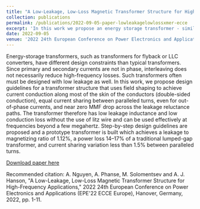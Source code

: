 ```yaml
---
title: "A Low-Leakage, Low-Loss Magnetic Transformer Structure for High-Frequency Applications"
collection: publications
permalink: /publications/2022-09-05-paper-lowleakagelowlossxmer-ecce
excerpt: 'In this work we propose an energy storage transformer - similar to the ones used in a Flyback or a Coupled-Inductor Boost Converters - which achieves low leakage inductance and just 1/7th the power loss of a traditional transformer'
date: 2022-09-05
venue: '2022 24th European Conference on Power Electronics and Applications (EPE 22 ECCE Europe)'
---
```

Energy-storage transformers, such as transformers for flyback or LLC converters, have different design constraints than typical transformers. Since primary and secondary currents are not in phase, interleaving does not necessarily reduce high-frequency losses. Such transformers often must be designed with low leakage as well. In this work, we propose design guidelines for a transformer structure that uses field shaping to achieve current conduction along most of the skin of the conductors (double-sided conduction), equal current sharing between paralleled turns, even for out-of-phase currents, and near zero MMF drop across the leakage reluctance paths. The transformer therefore has low leakage inductance and low conduction loss without the use of litz wire and can be used effectively at frequencies beyond a few megahertz. Step-by-step design guidelines are proposed and a prototype transformer is built which achieves a leakage to magnetizing ratio of 1.12%, a power loss 14–17% of a traditional lumped-gap transformer, and current sharing variation less than 1.5% between paralleled turns.

[Download paper here](https://scholar.google.co.in/citations?view_op=view_citation&hl=en&user=Vf37kxQAAAAJ&citation_for_view=Vf37kxQAAAAJ:IjCSPb-OGe4C)

Recommended citation: A. Nguyen, A. Phanse, M. Solomentsev and A. J. Hanson, "A Low-Leakage, Low-Loss Magnetic Transformer Structure for High-Frequency Applications," 2022 24th European Conference on Power Electronics and Applications (EPE'22 ECCE Europe), Hanover, Germany, 2022, pp. 1-11.
